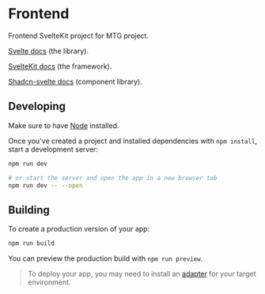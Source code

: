 # Frontend

Frontend SvelteKit project for MTG project.

[Svelte docs](https://svelte.dev/docs/introduction) (the library).

[SvelteKit docs](https://kit.svelte.dev/docs/introduction) (the framework).

[Shadcn-svelte docs](https://www.shadcn-svelte.com/docs) (component library).

## Developing

Make sure to have [Node](https://nodejs.org/en) installed.

Once you've created a project and installed dependencies with `npm install`, start a development server:

```bash
npm run dev

# or start the server and open the app in a new browser tab
npm run dev -- --open
```

## Building

To create a production version of your app:

```bash
npm run build
```

You can preview the production build with `npm run preview`.

> To deploy your app, you may need to install an [adapter](https://kit.svelte.dev/docs/adapters) for your target environment.
